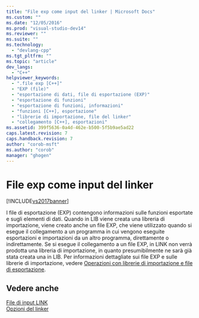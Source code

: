 ```yaml
---
title: "File exp come input del linker | Microsoft Docs"
ms.custom: ""
ms.date: "12/05/2016"
ms.prod: "visual-studio-dev14"
ms.reviewer: ""
ms.suite: ""
ms.technology: 
  - "devlang-cpp"
ms.tgt_pltfrm: ""
ms.topic: "article"
dev_langs: 
  - "C++"
helpviewer_keywords: 
  - ".file exp [C++]"
  - "EXP (file)"
  - "esportazione di dati, file di esportazione (EXP)"
  - "esportazione di funzioni"
  - "esportazione di funzioni, informazioni"
  - "funzioni [C++], esportazione"
  - "librerie di importazione, file del linker"
  - "collegamento [C++], esportazioni"
ms.assetid: 399f5636-0a4d-462e-b500-5f5b9ae5ad22
caps.latest.revision: 7
caps.handback.revision: 7
author: "corob-msft"
ms.author: "corob"
manager: "ghogen"
---
```

# File exp come input del linker
[!INCLUDE[vs2017banner](../../assembler/inline/includes/vs2017banner.md)]

I file di esportazione \(EXP\) contengono informazioni sulle funzioni esportate e sugli elementi di dati.  Quando in LIB viene creata una libreria di importazione, viene creato anche un file EXP,  che viene utilizzato quando si esegue il collegamento a un programma in cui vengono eseguite esportazioni e importazioni da un altro programma, direttamente o indirettamente.  Se si esegue il collegamento a un file EXP, in LINK non verrà prodotta una libreria di importazione, in quanto presumibilmente ne sarà già stata creata una in LIB.  Per informazioni dettagliate sui file EXP e sulle librerie di importazione, vedere [Operazioni con librerie di importazione e file di esportazione](../../build/reference/working-with-import-libraries-and-export-files.md).  
  
## Vedere anche  
 [File di input LINK](../../build/reference/link-input-files.md)   
 [Opzioni del linker](../../build/reference/linker-options.md)
